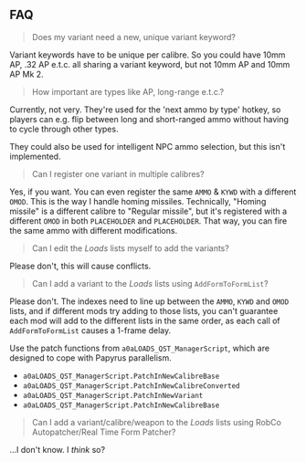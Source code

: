
## FAQ

> Does my variant need a new, unique variant keyword?

Variant keywords have to be unique per calibre.
So you could have 10mm AP, .32 AP e.t.c. all sharing a variant keyword,
but not 10mm AP and 10mm AP Mk 2.

> How important are types like AP, long-range e.t.c.?

Currently, not very. They're used for the 'next ammo by type' hotkey,
so players can e.g. flip between long and short-ranged ammo
without having to cycle through other types.

They could also be used for intelligent NPC ammo selection,
but this isn't implemented.

> Can I register one variant in multiple calibres?

Yes, if you want.
You can even register the same `AMMO` & `KYWD` with a different `OMOD`.
This is the way I handle homing missiles.
Technically, "Homing missile" is a different calibre to "Regular missile",
but it's registered with a different `OMOD` in both `PLACEHOLDER` and `PLACEHOLDER`.
That way, you can fire the same ammo with different modifications.

> Can I edit the *Loads* lists myself to add the variants?

Please don't, this will cause conflicts.

> Can I add a variant to the *Loads* lists using `AddFormToFormList`?

Please don't.
The indexes need to line up between the `AMMO`, `KYWD` and `OMOD` lists,
and if different mods try adding to those lists, you can't guarantee each mod
will add to the different lists in the same order,
as each call of `AddFormToFormList` causes a 1-frame delay.

Use the patch functions from `a0aLOADS_QST_ManagerScript`, which are designed to cope with Papyrus parallelism.
* `a0aLOADS_QST_ManagerScript.PatchInNewCalibreBase`
* `a0aLOADS_QST_ManagerScript.PatchInNewCalibreConverted`
* `a0aLOADS_QST_ManagerScript.PatchInNewVariant`
* `a0aLOADS_QST_ManagerScript.PatchInNewCalibreBase`

> Can I add a variant/calibre/weapon to the *Loads* lists using RobCo Autopatcher/Real Time Form Patcher?

...I don't know. I *think* so?
